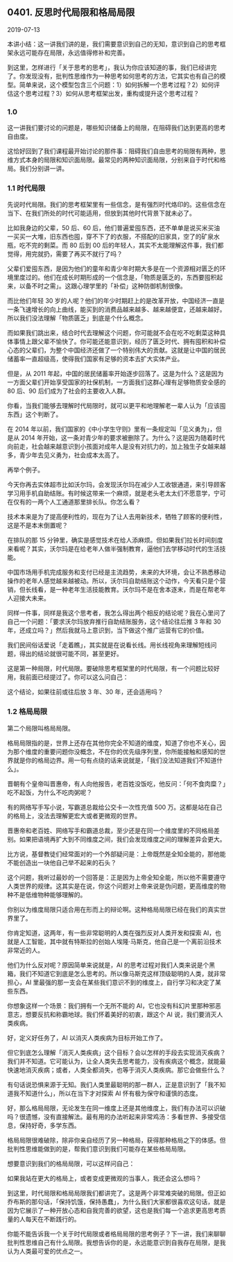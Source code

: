 ## 0401. 反思时代局限和格局局限

2019-07-13

本讲小结：这一讲我们讲的是，我们需要意识到自己的无知，意识到自己的思考框架永远可能存在局限，永远值得修补和完善。

到这里，怎样进行「关于思考的思考」，我认为你应该知道的事，我们已经讲完了。你发现没有，批判性思维作为一种思考如何思考的方法，它其实也有自己的模型。简单来说，这个模型包含三个问题：1）如何拆解一个思考过程？2）如何评估这个思考过程？3）如何从思考框架出发，重构或提升这个思考过程？

### 1.0

这一讲我们要讨论的问题是，哪些知识储备上的局限，在阻碍我们达到更高的思考自由度。

这恰好回到了我们课程最开始讨论的那件事：阻碍我们自由思考的局限有两种，思维方式本身的局限和知识面局限。最常见的两种知识面局限，分别来自于时代和格局。我们分别讲一讲。

### 1.1 时代局限

先说时代局限。我们的思考框架里有一些信念，是有强烈时代烙印的。这些信念在当下、在我们所处的时代可能适用，但放到其他时代背景下就未必了。

比如我身边的父辈，50 后、60 后，他们普遍爱囤东西，还不单单是说买米买油一买买一大堆，旧东西也囤，穿不下了的衣服，不搭配的旧家具，空了的矿泉水瓶，吃不完的剩菜。而 80 后到 00 后的年轻人，其实不太能理解这件事，我们都觉得，用完就扔，需要了再买不就行了吗？

父辈们爱囤东西，是因为他们的童年和青少年时期大多是在一个资源相对匮乏的环境里度过的。他们在成长时期形成的一个信念是，「物质是匮乏的，东西要囤积起来，以备不时之需」。这跟心理学里的「补偿」这种防御机制很像。

而比他们年轻 30 岁的人呢？他们的年少时期赶上的是改革开放，中国经济一直是一条飞速增长的向上曲线，能买到的消费品越来越多、越来越便宜，还越来越好。所以我们没法理解「物质匮乏」到底是个什么概念。

而如果我们跳出来，结合时代去理解这个问题，你可能就不会在吃不吃剩菜这种具体事情上跟父辈不愉快了。你可能还能意识到，经历了匮乏时代、拥有囤积和补偿心态的父辈们，为整个中国经济还做了一个特别伟大的贡献。这就是让中国的居民储蓄率一直超级高，使得我们国家有足够的资本去扩大实体产业。

但是，从 2011 年起，中国的居民储蓄率开始逐步回落了。这是为什么？这是因为一方面父辈们开始享受国家的社保机制，一方面我们这群心理有足够物质安全感的 80 后、90 后们成为了社会的主要收入人群。

你看，当我们能够去理解时代局限时，就可以更平和地理解老一辈人认为「应该囤东西」这个判断了。

在 2014 年以前，我们国家的《中小学生守则》里有一条规定叫「见义勇为」，但是从 2014 年开始，这一条对青少年的要求被删除了。为什么？这是因为随着时代向前走，社会越来越意识到小孩面对成年人是没有对抗力的，加上独生子女越来越多，青少年去见义勇为，社会成本太高了。

再举个例子。

今天你再去实体超市比如沃尔玛，会发现沃尔玛在减少人工收银通道，来引导顾客学习用手机自助结账。有时候这带来一个麻烦，就是老头老太太们不愿意学，宁可在仅有的一两个人工通道那里排长队。你怎么看？

技术本来是为了提高便利性的，现在为了让人去用新技术，牺牲了顾客的便利性，这是不是本末倒置呢？

在排队的那 15 分钟里，确实是感觉技术在给人添麻烦。但如果我们拉长时间刻度来看呢？其实，沃尔玛是在给老年人做半强制教育，逼他们去学移动时代的生活技能。

中国市场用手机完成服务和支付已经是主流趋势，未来的大环境，会让不熟悉移动操作的老年人感觉越来越被动。所以，沃尔玛自助结账这个动作，今天看只是个营销，但长线看，是一种老年生活技能教育。沃尔玛不是在舍本逐末，而是在帮老年人迎接大未来。

同样一件事，同样是我这个思考者，我怎么得出两个相反的结论呢？我在心里问了自己一个问题：「要求沃尔玛放弃推行自助结账服务，这个结论往后推 3 年和 30 年，还成立吗？」然后我就马上意识到，当下做这个推广运营有它的价值。

我们民间俗话爱说「走着瞧」，其实就是在说看长线。用长线视角来理解短线问题，得出的结论就很可能不同，甚至更好。

这是第一种局限，时代局限。要破除思考框架里的时代局限，有一个问题比较好用，我前面已经提过了。你可以这么问自己：

这个结论，如果往前或往后放 3 年、30 年，还会适用吗？

### 1.2 格局局限

第二个局限叫格局局限。

格局局限指的是，世界上还存在其他你完全不知道的维度，知道了你也不关心，因为那个维度的重要问题你没概念，不在你的优先级序列里，你所能接触和感知的世界就是你的格局边界。用一句有点绕的话来说就是，「我们没法知道我们不知道什么」。

晋朝有个皇帝叫晋惠帝，有人向他报告，老百姓没饭吃，他反问：「何不食肉糜？」吃不起饭，为什么不吃肉粥呢？

有的网络写手写小说，写霸道总裁给公交卡一次性充值 500 万。这都是站在自己的格局上，没法去理解更宏大或者更微观的世界。

晋惠帝和老百姓、网络写手和霸道总裁，至少还是在同一个维度里的不同格局差别。如果把语境再扩大到不同维度之间，我们会发现维度之间的理解差异会更大。

比方说，基督教徒们经常面对的一个外部疑问是：上帝既然是全知全能的，那他能不能创造出一块他自己举不起来的石头？

这个问题，我听过最妙的一个回答是：正是因为上帝全知全能，所以他不需要遵守人类世界的规律。这其实是在说，你这个问题对上帝来说是伪问题，更高维度的物种不是低维物种能够理解的。

你别以为维度局限只适合用在形而上的辩论啊。这种格局局限已经在我们的真实世界里了。

你肯定知道，这两年，有一些非常聪明的人类在强烈反对人类开发和探索 AI，也就是人工智能，其中就有特斯拉的创始人埃隆·马斯克，他自己是一个离前沿技术非常近的人。

他们为什么反对呢？原因简单来说就是，AI 的思考过程对我们人类来说是个黑箱，我们不知道它到底是怎么思考的。所以像马斯克这样顶级聪明的人类，就非常担心，AI 里最强的那一支会在某些我们意识不到的维度上，自行学习和决定了某些东西。

你想象这样一个场景：我们拥有一个无所不能的 AI，它也没有科幻片里那种邪恶意志，想要反抗和称霸地球。我们怀着美好的初衷，跟这个 AI 说，我们要消灭人类疾病。

好，定义好任务了，AI 以消灭人类疾病为目标开始工作了。

但它到底怎么理解「消灭人类疾病」这个目标？会以怎样的手段去实现消灭疾病？我们并不知道。它可能认为，让全人类失去思考能力，没有疾病这个概念，就能最快速地消灭疾病；或者，人类全都消失，也等于消灭人类疾病。那它会做些什么？

有句话说恐惧来源于无知。我们人类里最聪明的那一群人，正是意识到了「我不知道我不知道什么」，所以在当下才对探索 AI 怀有极为保守和谨慎的态度。

好，那么格局局限，无论发生在同一维度上还是其他维度上，我们有办法可以识破吗？很遗憾，没有直接解法。最有用的办法听起来非常鸡汤：多看世界、多接受信息，保持好奇，多学东西。

格局局限很难破除，除非你亲自经历了另一种格局，获得那种格局之下的体感。但批判性思维能做到的是，帮我们意识到我们可能存在某些格局局限。

想要意识到我们的格局局限，可以这样问自己：

如果我站在更大的格局上，或者变成更微观的当事人，我还会这么想吗？

到这里，时代局限和格局局限我们都讲完了。这是两个非常难突破的局限。但正如乔布斯的那句话，「保持饥饿，保持愚蠢」，为什么我们大家都很喜欢这句话，就是因为它展示了一种开放心态和自我完善的欲望，这也是我们每一个追求更高思考质量的人每天在不断践行的。

你能不能告诉我一个关于时代局限或者格局局限的思考例子？下一讲，我们来聊聊批判性思维自己有什么局限。我想告诉你的是，永远能意识到自我存在局限，是我认为人类最可爱的优点之一。